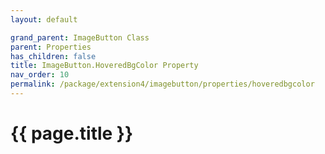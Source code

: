 ```yaml
---
layout: default

grand_parent: ImageButton Class
parent: Properties
has_children: false
title: ImageButton.HoveredBgColor Property
nav_order: 10
permalink: /package/extension4/imagebutton/properties/hoveredbgcolor
---
```

# {{ page.title }}